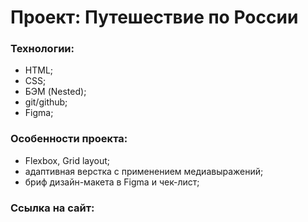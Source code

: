# Проект: Путешествие по России

### Технологии:
* HTML;
* CSS;
* БЭМ (Nested);
* git/github;
* Figma;

### Особенности проекта:
* Flexbox, Grid layout;
* адаптивная верстка с применением медиавыражений;
* бриф дизайн-макета в Figma и чек-лист;

### Ссылка на сайт:



